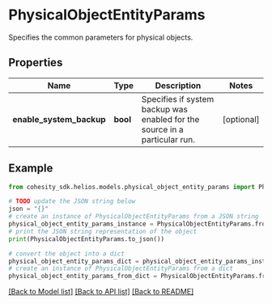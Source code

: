 # PhysicalObjectEntityParams

Specifies the common parameters for physical objects.

## Properties

Name | Type | Description | Notes
------------ | ------------- | ------------- | -------------
**enable_system_backup** | **bool** | Specifies if system backup was enabled for the source in a particular run. | [optional] 

## Example

```python
from cohesity_sdk.helios.models.physical_object_entity_params import PhysicalObjectEntityParams

# TODO update the JSON string below
json = "{}"
# create an instance of PhysicalObjectEntityParams from a JSON string
physical_object_entity_params_instance = PhysicalObjectEntityParams.from_json(json)
# print the JSON string representation of the object
print(PhysicalObjectEntityParams.to_json())

# convert the object into a dict
physical_object_entity_params_dict = physical_object_entity_params_instance.to_dict()
# create an instance of PhysicalObjectEntityParams from a dict
physical_object_entity_params_from_dict = PhysicalObjectEntityParams.from_dict(physical_object_entity_params_dict)
```
[[Back to Model list]](../README.md#documentation-for-models) [[Back to API list]](../README.md#documentation-for-api-endpoints) [[Back to README]](../README.md)


